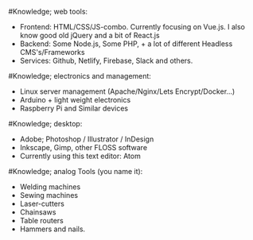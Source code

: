 #Knowledge; web tools:

- Frontend: HTML/CSS/JS-combo. Currently focusing on Vue.js. I also know good old jQuery and a bit of React.js
- Backend: Some Node.js, Some PHP, + a lot of different Headless CMS&#39;s/Frameworks
- Services: Github, Netlify, Firebase, Slack and others.


#Knowledge; electronics and management:

- Linux server management (Apache/Nginx/Lets Encrypt/Docker...)
- Arduino + light weight electronics
- Raspberry Pi and Similar devices


#Knowledge; desktop:

- Adobe; Photoshop / Illustrator / InDesign
- Inkscape, Gimp, other FLOSS software
- Currently using this text editor: Atom


#Knowledge; analog Tools (you name it):

- Welding machines
- Sewing machines
- Laser-cutters
- Chainsaws
- Table routers
- Hammers and nails.
